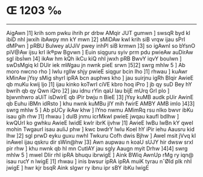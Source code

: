 # Œ 1203 ‰
---
AigAwn ]1] krih som pwku ihrih pr drbw AMqir JUT gumwn ] swsqR
byd kI ibiD nhI jwxih ibAwpy mn kY mwn ]2] sMiDAw kwl krih siB
vrqw ijau sPrI dMPwn ] pRBU Bulwey aUJiV pwey inhPl siB krmwn ]3]
so igAwnI so bYsnO piV@Aw ijsu krI ik®pw Bgvwn ] Euin siqguru syiv prm
pdu pwieAw auDirAw sgl ibsÍwn ]4] ikAw hm kQh ikCu kiQ nhI jwxh
pRB BwvY iqvY boulwn ] swDsMgiq kI DUir iek mWgau jn nwnk pieE srwn
]5]2] swrg mhlw 5 ] Ab moro nwcno rho ] lwlu rgIlw shjy pwieE
siqgur bcin lho ]1] rhwau ] kuAwr kMinAw jYsy sMig shyrI ipRA bcn
auphws kho ] jau suirjnu igRh BIqir AwieE qb muKu kwij ljo ]1] ijau
kinko koTwrI ciVE kbro hoq iPro ] jb qy suD Bey hY bwrih qb qy Qwn
iQro ]2] jau idnu rYin qaU lau bijE mUrq GrI plo ] bjwvnhwro aUiT
isDwirE qb iPir bwju n BieE ]3] jYsy kuMB audk pUir AwinE qb Euhu
iBMn idRsto ] khu nwnk kuMBu jlY mih fwirE AMBY AMB imlo ]4]3] swrg
mhlw 5 ] Ab pUCy ikAw khw ] lYno nwmu AMimRq rsu nIko bwvr ibKu isau
gih rhw ]1] rhwau ] dulB jnmu icrMkwl pwieE jwqau kaufI bdlhw ]
kwQUrI ko gwhku AwieE lwidE kwlr ibrK ijvhw ]1] AwieE lwBu lwBn
kY qweI mohin TwgaurI isau auliJ phw ] kwc bwdrY lwlu KoeI hY iPir iehu
Aausru kid lhw ]2] sgl prwD eyku guxu nwhI Twkuru Cofh dwis Bjhw ]
AweI msit jVvq kI inAweI ijau qskru dir sWin@hw ]3] Awn aupwau n
koaU sUJY hir dwsw srxI pir rhw ] khu nwnk qb hI mn CutIAY jau sgly
Aaugn myit Drhw ]4]4] swrg mhlw 5 ] mweI DIir rhI ipRA bhuqu
ibrwigE ] Aink BWiq AwnUp rMg ry iqn@ isau rucY n lwigE ]1] rhwau ]
inis bwsur ipRA ipRA muiK tyrau nˆØId plk nhI jwigE ] hwr kjr bsqR
Aink sIgwr ry ibnu ipr sBY ibKu lwigE
####

